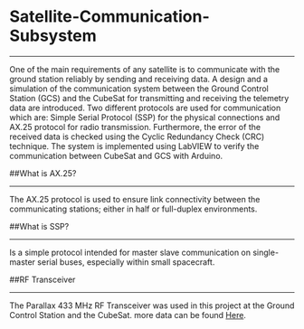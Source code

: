 # Satellite-Communication-Subsystem
___
One of the main requirements of any satellite is to communicate with the ground station reliably by sending and receiving data. A design and a simulation of the communication system between the Ground Control Station (GCS) and the CubeSat for transmitting and receiving the telemetry data are introduced. Two different protocols are used for communication which are: Simple Serial Protocol (SSP) for the physical connections and AX.25 protocol for radio transmission. Furthermore, the error of the received data is checked using the Cyclic Redundancy Check (CRC) technique. The system is implemented using LabVIEW to verify the communication between CubeSat and GCS with Arduino.

##What is AX.25?
____
The AX.25 protocol is used to ensure link connectivity between the communicating stations; either in half or full-duplex environments.

##What is SSP?
___
Is a simple protocol intended for master slave communication on single-master serial buses, especially within small spacecraft.

##RF Transceiver
___
The Parallax 433 MHz RF Transceiver was used in this project at the Ground Control Station and the CubeSat.
more data can be found [Here]([I²C](https://www.mouser.com/datasheet/2/321/parallax_27982-433-mhz-rf-transceiver-documentatio-1197467.pdf)).
